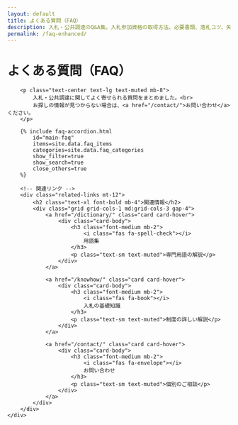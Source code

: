 ```yaml
---
layout: default
title: よくある質問（FAQ）
description: 入札・公共調達のQ&A集。入札参加資格の取得方法、必要書類、落札コツ、失格事由など、よくある質問に専門家が回答。初めての入札参加から上級テクニックまで幅広くカバー。あなたの疑問を解決します。
permalink: /faq-enhanced/
---
```


<div class="faq-page">
    <div class="container">
        <h1 class="page-title text-center mb-8">
            <i class="fas fa-question-circle"></i>
            よくある質問（FAQ）
        </h1>
        
        <p class="text-center text-lg text-muted mb-8">
            入札・公共調達に関してよく寄せられる質問をまとめました。<br>
            お探しの情報が見つからない場合は、<a href="/contact/">お問い合わせ</a>ください。
        </p>
        
        {% include faq-accordion.html 
            id="main-faq"
            items=site.data.faq_items
            categories=site.data.faq_categories
            show_filter=true
            show_search=true
            close_others=true
        %}
        
        <!-- 関連リンク -->
        <div class="related-links mt-12">
            <h2 class="text-xl font-bold mb-4">関連情報</h2>
            <div class="grid grid-cols-1 md:grid-cols-3 gap-4">
                <a href="/dictionary/" class="card card-hover">
                    <div class="card-body">
                        <h3 class="font-medium mb-2">
                            <i class="fas fa-spell-check"></i>
                            用語集
                        </h3>
                        <p class="text-sm text-muted">専門用語の解説</p>
                    </div>
                </a>
                
                <a href="/knowhow/" class="card card-hover">
                    <div class="card-body">
                        <h3 class="font-medium mb-2">
                            <i class="fas fa-book"></i>
                            入札の基礎知識
                        </h3>
                        <p class="text-sm text-muted">制度の詳しい解説</p>
                    </div>
                </a>
                
                <a href="/contact/" class="card card-hover">
                    <div class="card-body">
                        <h3 class="font-medium mb-2">
                            <i class="fas fa-envelope"></i>
                            お問い合わせ
                        </h3>
                        <p class="text-sm text-muted">個別のご相談</p>
                    </div>
                </a>
            </div>
        </div>
    </div>
</div>